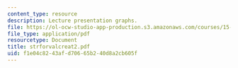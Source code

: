 ```yaml
---
content_type: resource
description: Lecture presentation graphs.
file: https://ol-ocw-studio-app-production.s3.amazonaws.com/courses/15-902-strategic-management-i-fall-2006/f1e04c8243afd70665b240d8a2cb605f_strforvalcreat2.pdf
file_type: application/pdf
resourcetype: Document
title: strforvalcreat2.pdf
uid: f1e04c82-43af-d706-65b2-40d8a2cb605f
---
```

